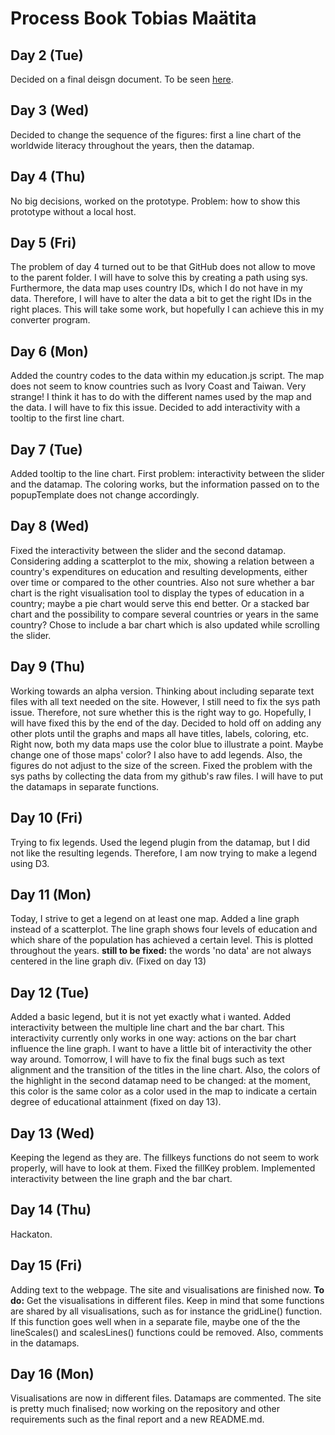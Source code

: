 # Process Book Tobias Maätita

## Day 2 (Tue)
Decided on a final deisgn document. To be seen [here](https://github.com/tobiasmaatita/project/tree/master/DESIGN.md).

## Day 3 (Wed)
Decided to change the sequence of the figures: first a line chart of the worldwide literacy
throughout the years, then the datamap.

## Day 4 (Thu)
No big decisions, worked on the prototype. Problem: how to show this prototype
without a local host.

## Day 5 (Fri)
The problem of day 4 turned out to be that GitHub does not allow to move to the parent folder.
I will have to solve this by creating a path using sys. Furthermore, the data map uses country
IDs, which I do not have in my data. Therefore, I will have to alter the data a bit
to get the right IDs in the right places. This will take some work, but hopefully I
can achieve this in my converter program.

## Day 6 (Mon)
Added the country codes to the data within my education.js script. The map does not
seem to know countries such as Ivory Coast and Taiwan. Very strange! I think it has
to do with the different names used by the map and the data. I will have to fix this issue. Decided to add interactivity with a tooltip to the first line chart.

## Day 7 (Tue)
Added tooltip to the line chart. First problem: interactivity between the slider and the datamap.
The coloring works, but the information passed on to the popupTemplate does not change accordingly.

## Day 8 (Wed)
Fixed the interactivity between the slider and the second datamap. Considering adding a scatterplot to
the mix, showing a relation between a country's expenditures on education and resulting developments, either over
time or compared to the other countries. Also not sure whether a bar chart is the right visualisation tool
to display the types of education in a country; maybe a pie chart would serve this end better. Or a stacked
bar chart and the possibility to compare several countries or years in the same country?
  Chose to include a bar chart which is also updated while scrolling the slider.

## Day 9 (Thu)
Working towards an alpha version. Thinking about including separate text files with all text needed on the site.
However, I still need to fix the sys path issue. Therefore, not sure whether this is the right way to go. Hopefully,
I will have fixed this by the end of the day. Decided to hold off on adding any other plots until the graphs and maps all
have titles, labels, coloring, etc. Right now, both my data maps use the color blue to illustrate a point. Maybe change one
of those maps' color? I also have to add legends. Also, the figures do not adjust to the size of the screen. Fixed the problem with the sys paths by collecting the data from my github's raw files. I will have to put the datamaps in separate functions.

## Day 10 (Fri)
Trying to fix legends. Used the legend plugin from the datamap, but I did not like the resulting legends. Therefore, I am now trying to make a legend using D3.

## Day 11 (Mon)
Today, I strive to get a legend on at least one map. Added a line graph instead of a scatterplot. The line graph
shows four levels of education and which share of the population has achieved a certain level. This is plotted throughout the years. **still to be fixed:** the words 'no data' are not always centered in the line graph div. (Fixed on day 13)

## Day 12 (Tue)
Added a basic legend, but it is not yet exactly what i wanted. Added interactivity between the multiple line chart and the bar chart. This interactivity currently only works in one way: actions on the bar chart influence the line graph. I want to have a little bit of interactivity the other way around. Tomorrow, I will have to fix the final bugs such as text alignment and the transition of the titles in the line chart. Also, the colors of the highlight in the second datamap need to be changed: at the moment, this color is the same color as a color used in the map to indicate a certain degree of educational attainment (fixed on day 13).

## Day 13 (Wed)
Keeping the legend as they are. The fillkeys functions do not seem to work properly, will have to look at them. Fixed the fillKey problem.
Implemented interactivity between the line graph and the bar chart.

## Day 14 (Thu)
Hackaton.

## Day 15 (Fri)
Adding text to the webpage. The site and visualisations are finished now. **To do:** Get the visualisations in different files. Keep in mind that some functions are shared by all visualisations, such as for instance the gridLine() function. If this function goes well when in a separate file, maybe one of the the lineScales() and scalesLines() functions could be removed. Also, comments in the datamaps.

## Day 16 (Mon)
Visualisations are now in different files. Datamaps are commented. The site is pretty much finalised; now working on the repository and other requirements such as the final report and a new README.md.
